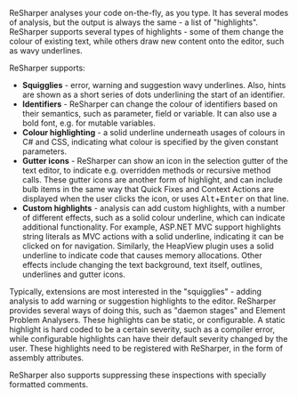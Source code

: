 [//]: # (title: Analysis)

ReSharper analyses your code on-the-fly, as you type. It has several modes of analysis, but the output is always the same - a list of "highlights". ReSharper supports several types of highlights - some of them change the colour of existing text, while others draw new content onto the editor, such as wavy underlines.

ReSharper supports:

* **Squigglies** - error, warning and suggestion wavy underlines. Also, hints are shown as a short series of dots underlining the start of an identifier.
* **Identifiers** - ReSharper can change the colour of identifiers based on their semantics, such as parameter, field or variable. It can also use a bold font, e.g. for mutable variables.
* **Colour highlighting** - a solid underline underneath usages of colours in C# and CSS, indicating what colour is specified by the given constant parameters.
* **Gutter icons** - ReSharper can show an icon in the selection gutter of the text editor, to indicate e.g. overridden methods or recursive method calls. These gutter icons are another form of highlight, and can include bulb items in the same way that Quick Fixes and Context Actions are displayed when the user clicks the icon, or uses <kbd>Alt</kbd>+<kbd>Enter</kbd> on that line.
* **Custom highlights** - analysis can add custom highlights, with a number of different effects, such as a solid colour underline, which can indicate additional functionality. For example, ASP.NET MVC support highlights string literals as MVC actions with a solid underline, indicating it can be clicked on for navigation. Similarly, the HeapView plugin uses a solid underline to indicate code that causes memory allocations. Other effects include changing the text background, text itself, outlines, underlines and gutter icons.

Typically, extensions are most interested in the "squigglies" - adding analysis to add warning or suggestion highlights to the editor. ReSharper provides several ways of doing this, such as "daemon stages" and Element Problem Analysers. These highlights can be static, or configurable. A static highlight is hard coded to be a certain severity, such as a compiler error, while configurable highlights can have their default severity changed by the user. These highlights need to be registered with ReSharper, in the form of assembly attributes.

ReSharper also supports suppressing these inspections with specially formatted comments.
